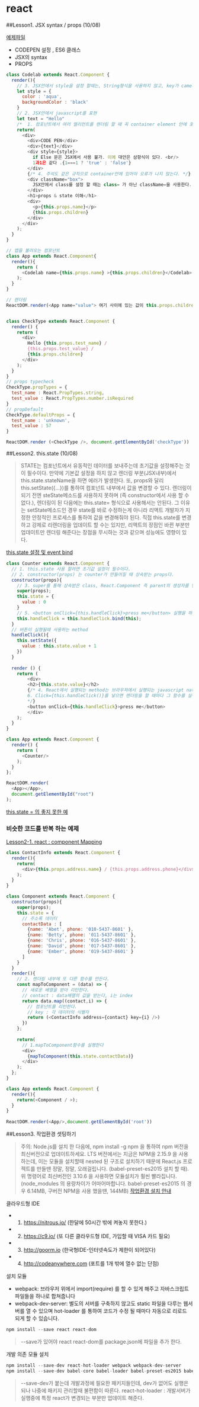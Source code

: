 # react

##Lesson1. JSX syntax / props (10/08)

[예제파일](http://codepen.io/shuushu/pen/EgQpXQ)
- CODEPEN 설정 , ES6 클래스
- JSX의 syntax
- PROPS
```javascript
class Codelab extends React.Component {
  render(){
    // 3. JSX안에서 style을 설정 할때는, String형식을 사용하지 않고, key가 camelCase인 객체사 사용된다 */
    let style = {
      color : 'aqua',
      backgroundColor : 'black'
    }
    // 2. JSX안에서 javascript를 표현
    let text = "Hello"        
    /*  1. 컴포넌트에서 여러 엘리먼트를 렌더링 할 때 꼭 container element 안에 포함되어야 한다.*/
    return(
      <div>
        <div>CODE PEN</div>
        <div>{text}</div>
        <div style={style}>
          if Else 문은 JSX에서 사용 불가. 이에 대안은 삼항식이 있다. <br/>
          1과1은 같다 .{1===1 ? 'true' : 'false'}
        </div>
        {/* 4. 주석도 같은 규칙으로 container안에 있어야 오류가 나지 않는다. */}
        <div className="box">
          JSX안에서 class를 설정 할 때는 class= 가 아닌 className=을 사용한다.
        </div>
        <h1>props & state 이해</h1>
        <div>
          <p>{this.props.name}</p>
          {this.props.children}
        </div>
      </div>
    );
  }
}

// 앱을 불러오는 컴포넌트
class App extends React.Component{
  render(){
    return (
      <Codelab name={this.props.name} >{this.props.children}</Codelab>
    );
  }
}

// 렌더링
ReactDOM.render(<App name="value"> 여기 사이에 있는 값이 this.props.children 이 된다.</App>, document.getElementById('root'));


class CheckType extends React.Component {
  render() {
    return (
      <div>
        Hello {this.props.test_name} / 
        {this.props.test_value} /
        {this.props.children}
      </div>
    );
  }
}
// props typecheck
CheckType.propTypes = {
  test_name : React.PropTypes.string,
  test_value : React.PropTypes.number.isRequired
}
// propDefault
CheckType.defaultProps = {
  test_name : 'unknown',
  test_value : 57
}

ReactDOM.render (<CheckType />, document.getElementById('checkType'))
```

##Lesson2. this.state (10/08)

> STATE는 컴포넌트에서 유동적인 데이터를 보내주는데 초기값을 설정해주는 것이 필수이다. 만약에 기본값 설정을 하지 않고 렌더링 부분(JSX내부)에서 this.state.stateName을 하면 에러가 발생한다.
또, props와 달리 this.setState({...})를 통하여 컴포넌트 내부에서 값을 변경할 수 있다. 렌더링이되기 전엔 steState메소드를 사용하지 못하며 (즉 constructor에서 사용 할 수 없다.), 렌더링이 된 다음에는 this.state= 형식으로 사용해서는 안된다.
그 이유는 setState메소드인 경우 state를 바로 수정하는게 아니라 리액트 개발자가 지정한 안정적인 프로세스를 통하여 값을 변경해줘야 된다. 직접 this.state를 변경하고 강제로 리렌더링을 업데이트 할 수는 있지만, 리액트의 장점인 바뀐 부분만 업데이트만 렌더링 해준다는 장점을 무시하는 것과 같으며 성능에도 영향이 있다.


[this.state 설정 및 event bind](http://codepen.io/shuushu/pen/BLAWJR)
``` javascript
class Counter extends React.Component {
  // 1. this.state 사용 할려면 초기값 설정이 필수이다.
  // 2. constructor(props) 는 counter가 만들어질 때 상속받는 props다.
  constructor(props){
    // 3. super를 통해 상속받은 class, React.Component 즉 parent의 생성자를 먼저 실행한다. super를 먼저 실행해주어야 this.state, props를 사용할 수 있다.
    super(props);
    this.state = {
      value : 0
    }
    // 5. <button onClick={this.handleClick}>press me</button> 실행을 하게 되면 오류가 나는데 this가 뭔지 모르기 때문에 따로 bind를 해준다. 컨벤션상 render에 바인딩을 해주는 것 보다, constructor에 바인딩을 해주는것이 더 좋다.
    this.handleClick = this.handleClick.bind(this);
  }
  // 버튼이 실행될때 사용하는 method
  handleClick(){
    this.setState({
      value : this.state.value + 1
    })
  }
  
  render () {
    return (
        <div>
        <h2>{this.state.value}</h2>
        {/* 4. React에서 실행되는 method는 브라우져에서 실행되는 javascript native event와  똑같은 인터페이스를 가진다. 
        6. Click={this.handleClick()}를 넣으면 렌더링을 할 때마다 그 함수를 실행하는데 렌더링 > 함수 실행 > 렌더링 > 함수실행 등 문제가 발생한다.
        */}
        <button onClick={this.handleClick}>press me</button>
        </div>
    );
  }
}

class App extends React.Component {
  render() {
    return (
      <Counter/>
    );
  }
};

ReactDOM.render(
  <App></App>,
  document.getElementById("root")
);
```
[this.state = 의 좋지 못한 예](http://codepen.io/shuushu/pen/pELZaV)

### 비슷한 코드를 반복 하는 예제
[Lesson2-1. react : component Mapping](http://codepen.io/shuushu/pen/NRYpBw)
```javascript
class ContactInfo extends React.Component {
  render(){
    return(
      <div>{this.props.address.name} / {this.props.address.phone}</div>
    );
  }
}

class Component extends React.Component {
  constructor(props){
    super(props);
    this.state = {
      // 주소록 데이터
      contactData : [
        {name: 'Abet', phone: '010-5437-8601' },
        {name: 'Betty', phone: '011-5437-8601' },
        {name: 'Chris', phone: '016-5437-8601' },
        {name: 'David', phone: '017-5437-8601' },
        {name: 'Ember', phone: '019-5437-8601' }
      ]      
    }
  }
  render(){
    // 2. 렌더링 내부에 또 다른 함수를 만든다.
    const mapToComponent = (data) => {
      // 새로운 배열을 받아 리턴한다.
      // contact : data배열의 값을 받는다, i는 index
      return data.map((contact,i) => {
        // 컴포넌트를 리턴한다.
        // key : 각 데이터의 식별자
        return (<ContactInfo address={contact} key={i} />)
      }) 
    };
    
    return(
      // 1.mapToComponent함수를 실행한다 
      <div>
        {mapToComponent(this.state.contactData)}
      </div>
    );
  };
}

class App extends React.Component {
  render(){
    return(<Component / >);
  }
}
        
ReactDOM.render(<App/>,document.getElementById('root'))

```

##Lesson3. 작업환경 셋팅하기
>주의: Node.js를 설치 한 다음에, npm install -g npm 을 통하여 npm 버전을 최신버전으로 업데이트하세요. LTS 버전에서는 지금은 NPM을 2.15.9 을 사용하는데, 이는 모듈을 설치할때 nested 된 구조로 설치하기 때문에 React.js 프로젝트를 만들땐 정말, 정말, 오래걸립니다. (babel-preset-es2015 설치 할 때). 위 명령어로 최신버전인 3.10.6 을 사용하면 모듈설치가 훨씬 빨라집니다. (node_modules 의 용량차이가 어마어마합니다. babel-preset-es2015 의 경우 6.14MB, 구버전 NPM을 사용 했을땐, 144MB)
[작업환경 설치 안내](https://velopert.com/1980)

클라우드형 IDE 

- 1. https://nitrous.io/ (한달에 50시간 밖에 켜놓지 못한다.)
- 2. https://c9.io/ (또 다른 클라우드형 IDE, 가입할 때 VISA 카드 필요)
- 3. http://goorm.io (한국형IDE-인터넷속도가 제한이 되어있다)
- 4. http://codeanywhere.com (포트를 1개 밖에 열수 없는 단점)

설치 모듈

- webpack: 브라우저 위에서 import(require) 를 할 수 있게 해주고 자바스크립트 파일들을 하나로 합쳐줍니다
- webpack-dev-server: 별도의 서버를 구축하지 않고도 static 파일을 다루는 웹서버를 열 수 있으며 hot-loader 를 통하여 코드가 수정 될 때마다 자동으로 리로드 되게 할 수 있습니다.

```javascript
npm install --save react react-dom
```
> --save가 있어야 react react-dom를 package.json에 파일을 추가 한다.

개발 의존  모듈 설치
```javascript
npm install --save-dev react-hot-loader webpack webpack-dev-server
npm install --save-dev babel-core babel-loader babel-preset-es2015 babel-preset-react 
```
> --save-dev가 붙는데 개발과정에 필요한 패키지들인데, dev가 없어도 실행은 되나 나중에 패키지 관리할때 불편함이 따른다. react-hot-loader : 개발서버가 실행중에 특정 react가 변경되는 부분만 업데이트 해준다.
